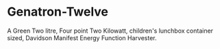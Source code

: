 # Genatron-Twelve
A Green Two litre, Four point 
Two Kilowatt, children's lunchbox container sized, Davidson Manifest Energy Function Harvester. 
